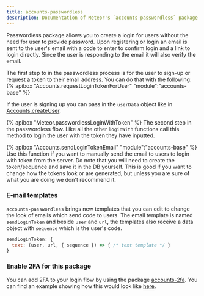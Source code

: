 ```yaml
---
title: accounts-passwordless
description: Documentation of Meteor's `accounts-passwordless` package.
---
```


Passwordless package allows you to create a login for users without the need for user to provide password. Upon registering or login an email is sent to the user's email with a code to enter to confirm login and a link to login directly. Since the user is responding to the email it will also verify the email.

The first step to in the passwordless process is for the user to sign-up or request a token to their email address. You can do that with the following:
{% apibox "Accounts.requestLoginTokenForUser" "module":"accounts-base" %}

If the user is signing up you can pass in the `userData` object like in [Accounts.createUser](/api/passwords.html#Accounts-createUser).

{% apibox "Meteor.passwordlessLoginWithToken" %}
The second step in the passwordless flow. Like all the other `loginWith` functions call this method to login the user with the token they have inputted.

{% apibox "Accounts.sendLoginTokenEmail" "module":"accounts-base" %}
Use this function if you want to manually send the email to users to login with token from the server. Do note that you will need to create the token/sequence and save it in the DB yourself. This is good if you want to change how the tokens look or are generated, but unless you are sure of what you are doing we don't recommend it.

<h3 id="passwordless-email-templates">E-mail templates</h3>

`accounts-passwordless` brings new templates that you can edit to change the look of emails which send code to users. The email template is named `sendLoginToken` and beside `user` and `url`, the templates also receive a data object with `sequence` which is the user's code.

```javascript
sendLoginToken: {
  text: (user, url, { sequence }) => { /* text template */ }
}
```

<h3 id="enabling-2fa">Enable 2FA for this package</h3>

You can add 2FA to your login flow by using the package [accounts-2fa](https://docs.meteor.com/packages/accounts-2fa.html). You can find an example showing how this would look like [here](https://docs.meteor.com/packages/accounts-2fa.html#working-with-accounts-passwordless). 

